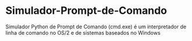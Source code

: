# Simulador-Prompt-de-Comando
Simulador Python de Prompt de Comando (cmd.exe) é um interpretador de linha de comando no OS/2 e de sistemas baseados no Windows 

